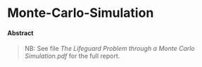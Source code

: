 # Monte-Carlo-Simulation

#### Abstract


> NB: See file *The Lifeguard Problem through a Monte Carlo Simulation.pdf* for the full report.
